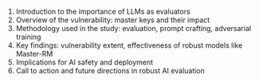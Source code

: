 1. Introduction to the importance of LLMs as evaluators
2. Overview of the vulnerability: master keys and their impact
3. Methodology used in the study: evaluation, prompt crafting, adversarial training
4. Key findings: vulnerability extent, effectiveness of robust models like Master-RM
5. Implications for AI safety and deployment
6. Call to action and future directions in robust AI evaluation
